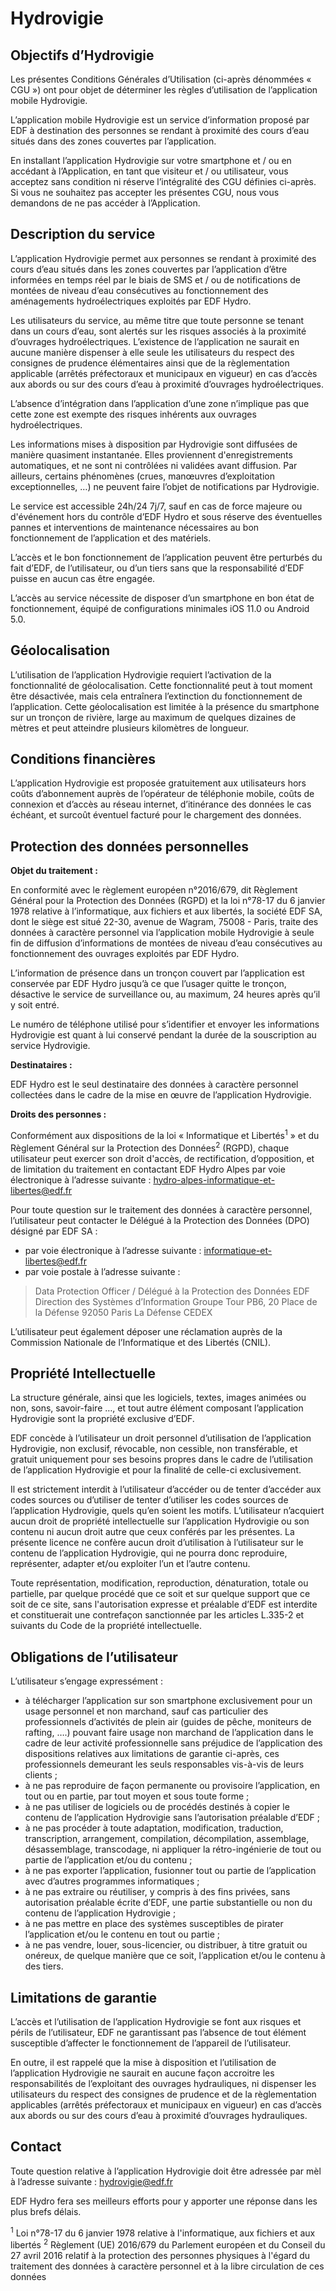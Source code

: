 # Hydrovigie
## Objectifs d’Hydrovigie

Les présentes Conditions Générales d’Utilisation (ci-après dénommées « CGU ») ont pour objet de déterminer les règles d’utilisation de l’application mobile Hydrovigie.

L’application mobile Hydrovigie est un service d’information proposé par EDF à destination des personnes se rendant à proximité des cours d’eau situés dans des zones couvertes par l’application.

En installant l’application Hydrovigie sur votre smartphone et / ou en accédant à l’Application, en tant que visiteur et / ou utilisateur, vous acceptez sans condition ni réserve l’intégralité des CGU définies ci-après. Si vous ne souhaitez pas accepter les présentes CGU, nous vous demandons de ne pas accéder à l’Application.

## Description du service

L’application Hydrovigie permet aux personnes se rendant à proximité des cours d’eau situés dans les zones couvertes par l’application d’être informées en temps réel par le biais de SMS et / ou de notifications de montées de niveau d’eau consécutives au fonctionnement des aménagements hydroélectriques exploités par EDF Hydro.

Les utilisateurs du service, au même titre que toute personne se tenant dans un cours d’eau, sont alertés sur les risques associés à la proximité d’ouvrages hydroélectriques. L’existence de l’application ne saurait en aucune manière dispenser à elle seule les utilisateurs du respect des consignes de prudence élémentaires ainsi que de la règlementation applicable (arrêtés préfectoraux et municipaux en vigueur) en cas d’accès aux abords ou sur des cours d’eau à proximité d’ouvrages hydroélectriques.

L’absence d’intégration dans l’application d’une zone n’implique pas que cette zone est exempte des risques inhérents aux ouvrages hydroélectriques.

Les informations mises à disposition par Hydrovigie sont diffusées de manière quasiment instantanée. Elles proviennent d'enregistrements automatiques, et ne sont ni contrôlées ni validées avant diffusion. Par ailleurs, certains phénomènes (crues, manœuvres d’exploitation exceptionnelles, …) ne peuvent faire l’objet de notifications par Hydrovigie.

Le service est accessible 24h/24 7j/7, sauf en cas de force majeure ou d\'événement hors du contrôle d’EDF Hydro et sous réserve des éventuelles pannes et interventions de maintenance nécessaires au bon fonctionnement de l’application et des matériels.

L’accès et le bon fonctionnement de l’application peuvent être perturbés du fait d’EDF, de l’utilisateur, ou d’un tiers sans que la responsabilité d’EDF puisse en aucun cas être engagée.

L’accès au service nécessite de disposer d’un smartphone en bon état de fonctionnement, équipé de configurations minimales iOS 11.0 ou Android 5.0.

## Géolocalisation

L’utilisation de l’application Hydrovigie requiert l’activation de la fonctionnalité de géolocalisation. Cette fonctionnalité peut à tout moment être désactivée, mais cela entraînera l’extinction du fonctionnement de l’application. Cette géolocalisation est limitée à la présence du smartphone sur un tronçon de rivière, large au maximum de quelques dizaines de mètres et peut atteindre plusieurs kilomètres de longueur.

## Conditions financières
        
L’application Hydrovigie est proposée gratuitement aux utilisateurs hors coûts d’abonnement auprès de l’opérateur de téléphonie mobile, coûts de connexion et d’accès au réseau internet, d’itinérance des données le cas échéant, et surcoût éventuel facturé pour le chargement des données.

## Protection des données personnelles

**Objet du traitement :** 

En conformité avec le règlement européen n°2016/679, dit Règlement Général pour la Protection des Données (RGPD) et la loi n°78-17 du 6 janvier 1978 relative à l’informatique, aux fichiers et aux libertés, la société EDF SA, dont le siège est situé 22-30, avenue de Wagram, 75008 - Paris, traite des données à caractère personnel via l’application mobile Hydrovigie à seule fin de diffusion d’informations de montées de niveau d’eau consécutives au fonctionnement des ouvrages exploités par EDF Hydro.

L’information de présence dans un tronçon couvert par l’application est conservée par EDF Hydro jusqu’à ce que l’usager quitte le tronçon, désactive le service de surveillance ou, au maximum, 24 heures après qu’il y soit entré.

Le numéro de téléphone utilisé pour s’identifier et envoyer les informations Hydrovigie est quant à lui conservé pendant la durée de la souscription au service Hydrovigie.

**Destinataires :** 

EDF Hydro est le seul destinataire des données à caractère personnel collectées dans le cadre de la mise en œuvre de l’application Hydrovigie.

**Droits des personnes :** 

Conformément aux dispositions de la loi « Informatique et Libertés<sup>1</sup> » et du Règlement Général sur la Protection des Données<sup>2</sup> (RGPD), chaque utilisateur peut exercer son droit d\'accès, de rectification, d’opposition, et de limitation du traitement en contactant EDF Hydro Alpes par voie électronique à l’adresse suivante : hydro-alpes-informatique-et-libertes@edf.fr

Pour toute question sur le traitement des données à caractère personnel, l’utilisateur peut contacter le Délégué à la Protection des Données (DPO) désigné par EDF SA :

 - par voie électronique à l’adresse suivante : informatique-et-libertes@edf.fr
 - par voie postale à l’adresse suivante : 
> Data Protection Officer / Délégué à la Protection des Données EDF 
>  Direction des Systèmes d’Information Groupe Tour 
> PB6, 20 Place de la Défense 
> 92050 Paris La Défense CEDEX

L’utilisateur peut également déposer une réclamation auprès de la Commission Nationale de l’Informatique et des Libertés (CNIL).

## Propriété Intellectuelle

La structure générale, ainsi que les logiciels, textes, images animées ou non, sons, savoir-faire …, et tout autre élément composant l’application Hydrovigie sont la propriété exclusive d’EDF.

EDF concède à l’utilisateur un droit personnel d’utilisation de l’application Hydrovigie, non exclusif, révocable, non cessible, non transférable, et gratuit uniquement pour ses besoins propres dans le cadre de l’utilisation de l’application Hydrovigie et pour la finalité de celle-ci exclusivement.
        
Il est strictement interdit à l’utilisateur d’accéder ou de tenter d’accéder aux codes sources ou d’utiliser de tenter d’utiliser les codes sources de l’application Hydrovigie, quels qu’en soient les motifs. L’utilisateur n’acquiert aucun droit de propriété intellectuelle sur l’application Hydrovigie ou son contenu ni aucun droit autre que ceux conférés par les présentes. La présente licence ne confère aucun droit d’utilisation à l’utilisateur sur le contenu de l’application Hydrovigie, qui ne pourra donc reproduire, représenter, adapter et/ou exploiter l’un et l’autre contenu.  

Toute représentation, modification, reproduction, dénaturation, totale ou partielle, par quelque procédé que ce soit et sur quelque support que ce soit de ce site, sans l\'autorisation expresse et préalable d’EDF est interdite et constituerait une contrefaçon sanctionnée par les articles L.335-2 et suivants du Code de la propriété intellectuelle.

## Obligations de l’utilisateur

L’utilisateur s’engage expressément :

- à télécharger l’application sur son smartphone exclusivement pour un usage personnel et non marchand, sauf cas particulier des professionnels d’activités de plein air (guides de pêche, moniteurs de rafting, ….) pouvant faire usage non marchand de l’application dans le cadre de leur activité professionnelle sans préjudice de l’application des dispositions relatives aux limitations de garantie ci-après, ces professionnels demeurant les seuls responsables vis-à-vis de leurs clients ;
- à ne pas reproduire de façon permanente ou provisoire l’application, en tout ou en partie, par tout moyen et sous toute forme ;
- à ne pas utiliser de logiciels ou de procédés destinés à copier le contenu de l’application Hydrovigie sans l’autorisation préalable d’EDF ;
- à ne pas procéder à toute adaptation, modification, traduction, transcription, arrangement, compilation, décompilation, assemblage, désassemblage, transcodage, ni appliquer la rétro-ingénierie de tout ou partie de l’application et/ou du contenu ;
- à ne pas exporter l’application, fusionner tout ou partie de l’application avec d’autres programmes informatiques ;
- à ne pas extraire ou réutiliser, y compris à des fins privées, sans autorisation préalable écrite d’EDF, une partie substantielle ou non du contenu de l’application Hydrovigie ;
- à ne pas mettre en place des systèmes susceptibles de pirater l’application et/ou le contenu en tout ou partie ;
- à ne pas vendre, louer, sous-licencier, ou distribuer, à titre gratuit ou onéreux, de quelque manière que ce soit, l’application et/ou le contenu à des tiers.

## Limitations de garantie

L’accès et l’utilisation de l’application Hydrovigie se font aux risques et périls de l’utilisateur, EDF ne garantissant pas l’absence de tout élément susceptible d’affecter le fonctionnement de l’appareil de l’utilisateur.

En outre, il est rappelé que la mise à disposition et l’utilisation de l’application Hydrovigie ne saurait en aucune façon accroitre les responsabilités de l’exploitant des ouvrages hydrauliques, ni dispenser les utilisateurs du respect des consignes de prudence et de la règlementation applicables (arrêtés préfectoraux et municipaux en vigueur) en cas d’accès aux abords ou sur des cours d’eau à proximité d’ouvrages hydrauliques.

## Contact

Toute question relative à l’application Hydrovigie doit être adressée par mèl à l’adresse suivante : hydrovigie@edf.fr

EDF Hydro fera ses meilleurs efforts pour y apporter une réponse dans les plus brefs délais.

<sup>1</sup> Loi n°78-17 du 6 janvier 1978 relative à l\'informatique, aux fichiers et aux libertés 
<sup>2</sup> Règlement (UE) 2016/679 du Parlement européen et du Conseil du 27 avril 2016 relatif à la protection des personnes physiques à l\'égard du traitement des données à caractère personnel et à la libre circulation de ces données
